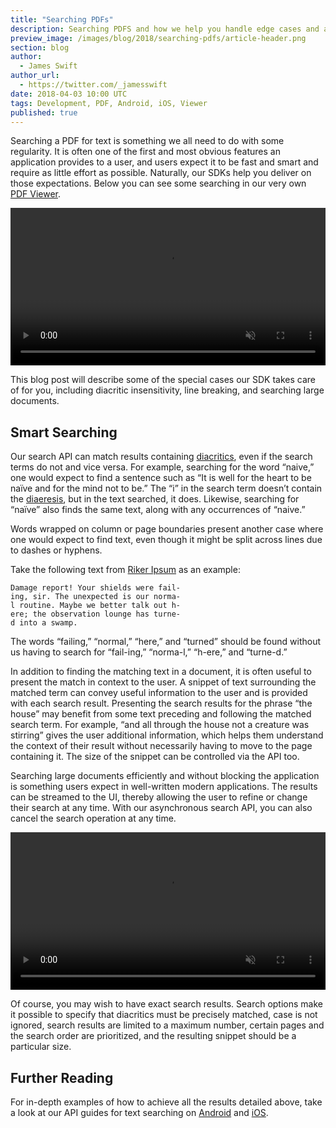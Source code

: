 ```yaml
---
title: "Searching PDFs"
description: Searching PDFS and how we help you handle edge cases and avoid common pitfalls.
preview_image: /images/blog/2018/searching-pdfs/article-header.png
section: blog
author:
  - James Swift
author_url:
  - https://twitter.com/_jamesswift
date: 2018-04-03 10:00 UTC
tags: Development, PDF, Android, iOS, Viewer
published: true
---
```


Searching a PDF for text is something we all need to do with some regularity. It is often one of the first and most obvious features an application provides to a user, and users expect it to be fast and smart and require as little effort as possible. Naturally, our SDKs help you deliver on those expectations. Below you can see some searching in our very own [PDF Viewer](https://pdfviewer.io).

<video src="/images/blog/2018/searching-pdfs/searching.mp4" width="100%" loop muted playsinline data-controller="video" data-video-autoplay="true"></video>

This blog post will describe some of the special cases our SDK takes care of for you, including diacritic insensitivity, line breaking, and searching large documents.

## Smart Searching

Our search API can match results containing [diacritics](https://en.wikipedia.org/wiki/Diacritic), even if the search terms do not and vice versa. For example, searching for the word “naive,” one would expect to find a sentence such as “It is well for the heart to be naïve and for the mind not to be.” The “i” in the search term doesn’t contain the [diaeresis](<https://en.wikipedia.org/wiki/Diaeresis_(diacritic)>), but in the text searched, it does. Likewise, searching for “naïve” also finds the same text, along with any occurrences of “naive.”

Words wrapped on column or page boundaries present another case where one would expect to find text, even though it might be split across lines due to dashes or hyphens.

Take the following text from [Riker Ipsum](http://ben174.github.io/rikeripsum/) as an example:

```
Damage report! Your shields were fail-
ing, sir. The unexpected is our norma-
l routine. Maybe we better talk out h-
ere; the observation lounge has turne-
d into a swamp.
```

The words “failing,” “normal,” “here,” and “turned” should be found without us having to search for “fail-ing,” “norma-l,” “h-ere,” and “turne-d.”

In addition to finding the matching text in a document, it is often useful to present the match in context to the user. A snippet of text surrounding the matched term can convey useful information to the user and is provided with each search result. Presenting the search results for the phrase “the house” may benefit from some text preceding and following the matched search term. For example, “and all through the house not a creature was stirring” gives the user additional information, which helps them understand the context of their result without necessarily having to move to the page containing it. The size of the snippet can be controlled via the API too.

Searching large documents efficiently and without blocking the application is something users expect in well-written modern applications. The results can be streamed to the UI, thereby allowing the user to refine or change their search at any time. With our asynchronous search API, you can also cancel the search operation at any time.

<video src="/images/blog/2018/searching-pdfs/long-search.mp4" width="100%" loop muted playsinline data-controller="video" data-video-autoplay="true"></video>

Of course, you may wish to have exact search results. Search options make it possible to specify that diacritics must be precisely matched, case is not ignored, search results are limited to a maximum number, certain pages and the search order are prioritized, and the resulting snippet should be a particular size.

## Further Reading

For in-depth examples of how to achieve all the results detailed above, take a look at our API guides for text searching on [Android](https://pspdfkit.com/guides/android/current/features/text-search) and [iOS](https://pspdfkit.com/guides/ios/current/features/text-search).
